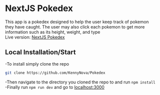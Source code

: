 # NextJS Pokedex

This app is a pokedex designed to help the user keep track of pokemon they have caught. The user may also click each pokemon to get more information such as its height, weight, and type\
Live version: [NextJS Pokedex](https://vercel.com/navidmadani/pokedex)

## Local Installation/Start

-To install simply clone the repo

```bash
git clone https://github.com/KennyNova/Pokedex
```
-Then navigate to the directory you cloned the repo to and run ```npm install```\
-Finally run ```npm run dev``` and go to [localhost:3000](localhost:3000)